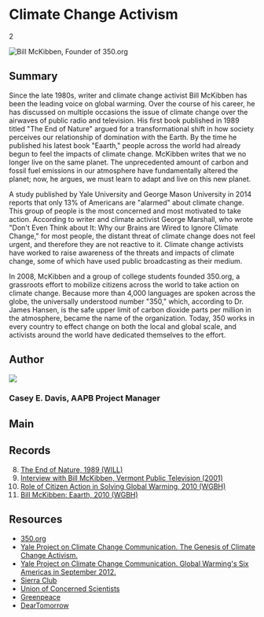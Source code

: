 # Climate Change Activism

2

![Bill McKibben, Founder of 350.org](https://s3.amazonaws.com/americanarchive.org/exhibits/ClimateChange_Section2_Activism.jpg "Bill McKibben, Founder of 350.org")

## Summary

Since the late 1980s, writer and climate change activist Bill McKibben has been the leading voice on global warming. Over the course of his career, he has discussed on multiple occasions the issue of climate change over the airwaves of public radio and television. His first book published in 1989 titled "The End of Nature" argued for a transformational shift in how society perceives our relationship of domination with the Earth. By the time he published his latest book "Eaarth," people across the world had already begun to feel the impacts of climate change. McKibben writes that we no longer live on the same planet. The unprecedented amount of carbon and fossil fuel emissions in our atmosphere have fundamentally altered the planet; now, he argues, we must learn to adapt and live on this new planet. 

A study published by Yale University and George Mason University in 2014 reports that only 13% of Americans are "alarmed" about climate change. This group of people is the most concerned and most motivated to take action. According to writer and climate activist George Marshall, who wrote "Don't Even Think about It: Why our Brains are Wired to Ignore Climate Change," for most people, the distant threat of climate change does not feel urgent, and therefore they are not reactive to it. Climate change activists have worked to raise awareness of the threats and impacts of climate change, some of which have used public broadcasting as their medium. 

In 2008, McKibben and a group of college students founded 350.org, a grassroots effort to mobilize citizens across the world to take action on climate change. Because more than 4,000 languages are spoken across the globe, the universally understood number "350," which, according to Dr. James Hansen, is the safe upper limit of carbon dioxide parts per million in the atmosphere, became the name of the organization. Today, 350 works in every country to effect change on both the local and global scale, and activists around the world have dedicated themselves to the effort. 

## Author

<img class="img-circle" src="https://s3.amazonaws.com/americanarchive.org/staff/Staff_Davis.jpg"/>

### Casey E. Davis, AAPB Project Manager

## Main

## Records

8.	[The End of Nature, 1989 (WILL)](/catalog/cpb-aacip_16-p843r0qc0z)
9.	[Interview with Bill McKibben, Vermont Public Television (2001)](/catalog/cpb-aacip_46-65h9w6z2)
10.	[Role of Citizen Action in Solving Global Warming, 2010 (WGBH)](/catalog/cpb-aacip_15-7940r9m78p)
11.	[Bill McKibben: Eaarth, 2010 (WGBH)](/catalog/cpb-aacip_15-8s4jm23h6q)

## Resources

- [350.org](http://www.350.org)
- [Yale Project on Climate Change Communication. The Genesis of Climate Change Activism.](http://environment.yale.edu/climate-communication/article/the-genesis-of-climate-change-activism)
- [Yale Project on Climate Change Communication. Global Warming's Six Americas in September 2012.](http://environment.yale.edu/climate-communication/files/Six-Americas-September-2012.pdf)
- [Sierra Club](http://www.sierraclub.org)
- [Union of Concerned Scientists](http://www.ucsusa.org/)
- [Greenpeace](http://www.greenpeace.org)
- [DearTomorrow](http://www.deartomorrow.org)


